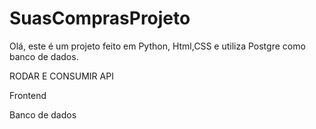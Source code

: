 # SuasComprasProjeto
Olá, este é um projeto feito em Python, Html,CSS e utiliza Postgre como banco de dados.

RODAR E CONSUMIR API

Frontend

Banco de dados



